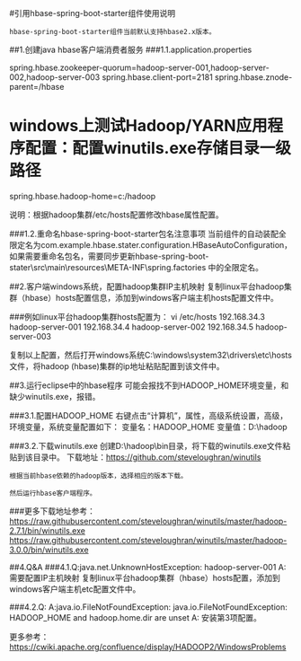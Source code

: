 #引用hbase-spring-boot-starter组件使用说明

    hbase-spring-boot-starter组件当前默认支持hbase2.x版本。

##1.创建java hbase客户端消费者服务
###1.1.application.properties

spring.hbase.zookeeper-quorum=hadoop-server-001,hadoop-server-002,hadoop-server-003
spring.hbase.client-port=2181
spring.hbase.znode-parent=/hbase
# windows上测试Hadoop/YARN应用程序配置：配置winutils.exe存储目录一级路径
spring.hbase.hadoop-home=c:/hadoop

说明：根据hadoop集群/etc/hosts配置修改hbase属性配置。

###1.2.重命名hbase-spring-boot-starter包名注意事项
当前组件的自动装配全限定名为com.example.hbase.stater.configuration.HBaseAutoConfiguration，
如果需要重命名包名，需要同步更新hbase-spring-boot-stater\src\main\resources\META-INF\spring.factories
中的全限定名。

##2.客户端windows系统，配置hadoop集群IP主机映射
复制linux平台hadoop集群（hbase）hosts配置信息，添加到windows客户端主机hosts配置文件中。

###例如linux平台hadoop集群hosts配置为：
vi /etc/hosts
192.168.34.3  hadoop-server-001
192.168.34.4  hadoop-server-002
192.168.34.5  hadoop-server-003

复制以上配置，然后打开windows系统C:\windows\system32\drivers\etc\hosts文件，将hadoop (hbase)集群的ip地址粘贴配置到该文件中。

##3.运行eclipse中的hbase程序
可能会报找不到HADOOP_HOME环境变量，和缺少winutils.exe，报错。

###3.1.配置HADOOP_HOME
	右键点击“计算机”，属性，高级系统设置，高级，环境变量，系统变量配置如下：
	变量名：HADOOP_HOME
	变量值：D:\hadoop

###3.2.下载winutils.exe
	创建D:\hadoop\bin目录，将下载的winutils.exe文件粘贴到该目录中。
	下载地址：https://github.com/steveloughran/winutils

	根据当前hbase依赖的hadoop版本，选择相应的版本下载。

	然后运行hbase客户端程序。

###更多下载地址参考：
https://raw.githubusercontent.com/steveloughran/winutils/master/hadoop-2.7.1/bin/winutils.exe
https://raw.githubusercontent.com/steveloughran/winutils/master/hadoop-3.0.0/bin/winutils.exe


##4.Q&A
###4.1.Q:java.net.UnknownHostException: hadoop-server-001
A:
需要配置IP主机映射
复制linux平台hadoop集群（hbase）hosts配置，添加到windows客户端主机etc配置文件中。

###4.2.Q:
A:java.io.FileNotFoundException: java.io.FileNotFoundException: HADOOP_HOME and hadoop.home.dir are unset
A:
安装第3项配置。

更多参考：https://cwiki.apache.org/confluence/display/HADOOP2/WindowsProblems

